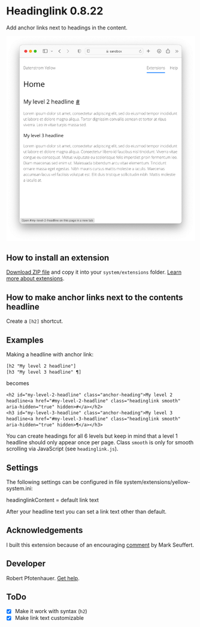 # Headinglink 0.8.22

Add anchor links next to headings in the content.

<p align="center"><img src="headinglink-screenshot.png" alt="Screenshot"></p>

## How to install an extension

[Download ZIP file](https://github.com/pftnhr/yellow-headinglink/archive/refs/heads/main.zip) and copy it into your `system/extensions` folder. [Learn more about extensions](https://github.com/annaesvensson/yellow-update).

## How to make anchor links next to the contents headline

Create a `[h2]` shortcut.

## Examples

Making a headline with anchor link:

    [h2 "My level 2 headline"]
    [h3 "My level 3 headline" ¶]

becomes

    <h2 id="my-level-2-headline" class="anchor-heading">My level 2 headline<a href="#my-level-2-headline" class="headinglink smooth" aria-hidden="true" hidden>#</a></h2>
    <h3 id="my-level-3-headline" class="anchor-heading">My level 3 headline<a href="#my-level-3-headline" class="headinglink smooth" aria-hidden="true" hidden>¶</a></h3>

You can create headings for all 6 levels but keep in mind that a level 1 headline should only appear once per page. Class `smooth` is only for smooth scrolling via JavaScript (see `headinglink.js`).

## Settings

The following settings can be configured in file system/extensions/yellow-system.ini:

headinglinkContent = default link text

After your headline text you can set a link text other than default.

## Acknowledgements

I built this extension because of an encouraging [comment](https://github.com/datenstrom/yellow/discussions/887#discussioncomment-6846569) by Mark Seuffert.

## Developer

Robert Pfotenhauer. [Get help](https://datenstrom.se/yellow/help/).

## ToDo

- [x] Make it work with syntax (`h2`)
- [x] Make link text customizable
